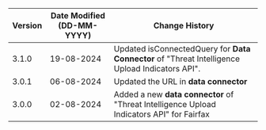 | **Version** | **Date Modified (DD-MM-YYYY)** | **Change History**                          |
|-------------|--------------------------------|---------------------------------------------|
| 3.1.0       | 19-08-2024                     | Updated isConnectedQuery for **Data Connector** of "Threat Intelligence Upload Indicators API". |
| 3.0.1       | 06-08-2024                     | Updated the URL in **data connector**       |
| 3.0.0       | 02-08-2024                     | Added a new **data connector** of "Threat Intelligence Upload Indicators API" for Fairfax| 
